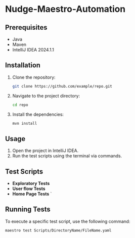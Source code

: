 # Nudge-Maestro-Automation

## Prerequisites

- Java
- Maven
- IntelliJ IDEA 2024.1.1

## Installation

1. Clone the repository:
    ```sh
    git clone https://github.com/example/repo.git
    ```
2. Navigate to the project directory:
    ```sh
    cd repo
    ```
3. Install the dependencies:
    ```sh
    mvn install
    ```

## Usage

1. Open the project in IntelliJ IDEA.
2. Run the test scripts using the terminal via commands.

## Test Scripts

- **Exploratory Tests**
- **User flow  Tests** 
- **Home Page Tests**
  `

## Running Tests

To execute a specific test script, use the following command:

```sh
maestro test Scripts/DirectoryName/FileName.yaml
